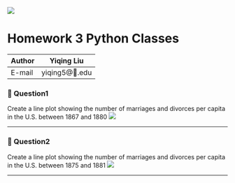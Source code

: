 ![](https://ws1.sinaimg.cn/large/006tNbRwly1fvh59oez3dj304t04uaap.jpg)
# Homework 3 Python Classes

|Author|Yiqing Liu|
|---|---
|E-mail|yiqing5@:corn:.edu

### :cherry_blossom: Question1
Create a line plot showing the number of marriages and divorces per capita in the U.S. between 1867 and 1880
![](https://ws1.sinaimg.cn/large/006tNbRwly1fvh1yogt1sj30hs0dc74n.jpg)
****
### :cherry_blossom: Question2
Create a line plot showing the number of marriages and divorces per capita in the U.S. between 1875 and 1881
![](https://ws1.sinaimg.cn/large/006tNbRwly1fvh1ytnrumj30hs0dc0t3.jpg)
****

